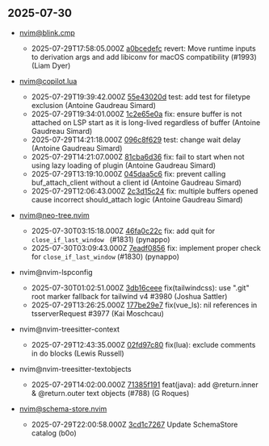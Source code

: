 ## 2025-07-30

* nvim@blink.cmp
  - 2025-07-29T17:58:05.000Z [a0bcedefc](https://github.com/Saghen/blink.cmp/commit/a0bcedefce8d74179d0f2401d9915eaaf16974ce) revert: Move runtime inputs to derivation args and add libiconv for macOS compatibility (#1993) (Liam Dyer)

* nvim@copilot.lua
  - 2025-07-29T19:39:42.000Z [55e43020d](https://github.com/zbirenbaum/copilot.lua/commit/55e43020dcd59c6da41cc773971380a003100844) test: add test for filetype exclusion (Antoine Gaudreau Simard)
  - 2025-07-29T19:34:01.000Z [1c2e65e0a](https://github.com/zbirenbaum/copilot.lua/commit/1c2e65e0ad9a3ad3ebf50aa074cd589590eef83f) fix: ensure buffer is not attached on LSP start as it is long-lived regardless of buffer (Antoine Gaudreau Simard)
  - 2025-07-29T14:21:18.000Z [096c8f629](https://github.com/zbirenbaum/copilot.lua/commit/096c8f6293f5eb7525b570502a4eae49dffce2d3) test: change wait delay (Antoine Gaudreau Simard)
  - 2025-07-29T14:21:07.000Z [81cba6d36](https://github.com/zbirenbaum/copilot.lua/commit/81cba6d367bf9e05fd83825abff6953add5a2214) fix: fail to start when not using lazy loading of plugin (Antoine Gaudreau Simard)
  - 2025-07-29T13:19:10.000Z [045daa5c6](https://github.com/zbirenbaum/copilot.lua/commit/045daa5c6adf9f450c7da497ce4fd71beacbbbf8) fix: prevent calling buf_attach_client without a client id (Antoine Gaudreau Simard)
  - 2025-07-29T12:06:43.000Z [2c3d15c24](https://github.com/zbirenbaum/copilot.lua/commit/2c3d15c24053d95a2d86a1e2b4e56a7499f1e8d3) fix: multiple buffers opened cause incorrect should_attach logic (Antoine Gaudreau Simard)

* nvim@neo-tree.nvim
  - 2025-07-30T03:15:18.000Z [46fa0c22c](https://github.com/nvim-neo-tree/neo-tree.nvim/commit/46fa0c22ca39e05fe15744102d21feb07fe9a94a) fix: add quit for `close_if_last_window ` (#1831) (pynappo)
  - 2025-07-30T03:09:43.000Z [7eadf0856](https://github.com/nvim-neo-tree/neo-tree.nvim/commit/7eadf0856c01331ab5131388aa35c6053e51a7b2) fix: implement proper check for `close_if_last_window` (#1830) (pynappo)

* nvim@nvim-lspconfig
  - 2025-07-30T01:02:51.000Z [3db16ceee](https://github.com/neovim/nvim-lspconfig/commit/3db16ceeea947517f0dc1404c24dcb5ab0c91d26) fix(tailwindcss): use ".git" root marker fallback for tailwind v4 #3980 (Joshua Sattler)
  - 2025-07-29T13:26:25.000Z [177be29e7](https://github.com/neovim/nvim-lspconfig/commit/177be29e7b9c084c9200ee4033eb66e04ac536ec) fix(vue_ls): nil references in tsserverRequest #3977 (Kai Moschcau)

* nvim@nvim-treesitter-context
  - 2025-07-29T12:43:35.000Z [02fd97c80](https://github.com/nvim-treesitter/nvim-treesitter-context/commit/02fd97c803962108d129cf42e05adc5eff7f89c1) fix(lua): exclude comments in do blocks (Lewis Russell)

* nvim@nvim-treesitter-textobjects
  - 2025-07-29T14:02:00.000Z [71385f191](https://github.com/nvim-treesitter/nvim-treesitter-textobjects/commit/71385f191ec06ffc60e80e6b0c9a9d5daed4824c) feat(java): add @return.inner & @return.outer text objects (#788) (G Roques)

* nvim@schema-store.nvim
  - 2025-07-29T22:00:58.000Z [3cd1c7267](https://github.com/b0o/SchemaStore.nvim/commit/3cd1c7267282b4d89618674de36a6d866981347e) Update SchemaStore catalog (b0o)